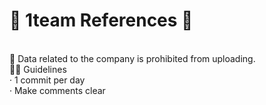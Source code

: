 # 💙 1team References 💙
<br/>
💫 Data related to the company is prohibited from uploading.
<br/>
🧜‍♂️ Guidelines
<br/>
· 1 commit per day
<br/>
· Make comments clear
